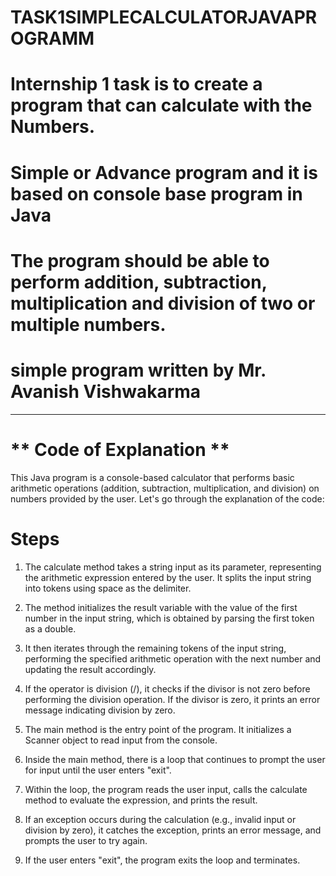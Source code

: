# TASK1SIMPLECALCULATORJAVAPROGRAMM
# Internship 1 task is  to create a program that can calculate with the Numbers.
# Simple or Advance program and it is based on console base program in Java
# The program should be able to perform addition, subtraction, multiplication and division of two or multiple numbers.
# simple program written by Mr. Avanish Vishwakarma
<hr>

#  ** Code of Explanation ** 

This Java program is a console-based calculator that performs basic arithmetic operations (addition, subtraction, multiplication, and division) on numbers provided by the user. Let's go through the explanation of the code:
# Steps 
1. The calculate method takes a string input as its parameter, representing the arithmetic expression entered by the user. It splits the input string into tokens using space as the delimiter.

2. The method initializes the result variable with the value of the first number in the input string, which is obtained by parsing the first token as a double.

3. It then iterates through the remaining tokens of the input string, performing the specified arithmetic operation with the next number and updating the result accordingly.

4. If the operator is division (/), it checks if the divisor is not zero before performing the division operation. If the divisor is zero, it prints an error message indicating division by zero.

5. The main method is the entry point of the program. It initializes a Scanner object to read input from the console.

6. Inside the main method, there is a loop that continues to prompt the user for input until the user enters "exit".

7. Within the loop, the program reads the user input, calls the calculate method to evaluate the expression, and prints the result.

8. If an exception occurs during the calculation (e.g., invalid input or division by zero), it catches the exception, prints an error message, and prompts the user to try again.

9. If the user enters "exit", the program exits the loop and terminates.

